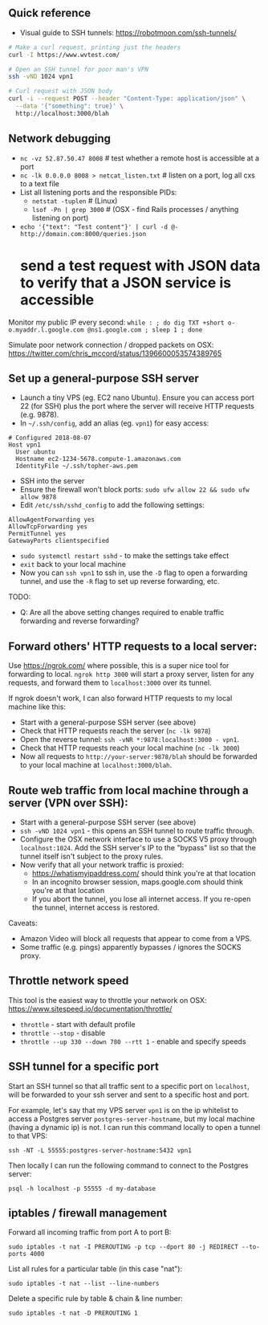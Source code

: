 ## Quick reference

  * Visual guide to SSH tunnels: https://robotmoon.com/ssh-tunnels/

```sh
# Make a curl request, printing just the headers
curl -I https://www.wvtest.com/

# Open an SSH tunnel for poor man's VPN
ssh -vND 1024 vpn1

# Curl request with JSON body
curl -i --request POST --header "Content-Type: application/json" \
  --data '{"something": true}' \
  http://localhost:3000/blah
```


## Network debugging

- `nc -vz 52.87.50.47 8008` # test whether a remote host is accessible at a port
- `nc -lk 0.0.0.0 8008 > netcat_listen.txt` # listen on a port, log all cxs to a text file
- List all listening ports and the responsible PIDs:
  - `netstat -tuplen` # (Linux)
  - `lsof -Pn | grep 3000` # (OSX - find Rails processes / anything listening on port)
- `echo '{"text": "Test content"}' | curl -d @- http://domain.com:8000/queries.json`
  # send a test request with JSON data to verify that a JSON service is accessible

Monitor my public IP every second:
`while : ; do dig TXT +short o-o.myaddr.l.google.com @ns1.google.com ; sleep 1 ; done`

Simulate poor network connection / dropped packets on OSX:
https://twitter.com/chris_mccord/status/1396600053574389765


## Set up a general-purpose SSH server

- Launch a tiny VPS (eg. EC2 nano Ubuntu). Ensure you can access port 22 (for SSH) plus the port where the server will receive HTTP requests (e.g. 9878).
- In `~/.ssh/config`, add an alias (eg. `vpn1`) for easy access:

```
# Configured 2018-08-07
Host vpn1
  User ubuntu
  Hostname ec2-1234-5678.compute-1.amazonaws.com
  IdentityFile ~/.ssh/topher-aws.pem
```

- SSH into the server
- Ensure the firewall won't block ports: `sudo ufw allow 22 && sudo ufw allow 9878`
- Edit `/etc/ssh/sshd_config` to add the following settings:

```
AllowAgentForwarding yes
AllowTcpForwarding yes
PermitTunnel yes
GatewayPorts clientspecified
```

- `sudo systemctl restart sshd` - to make the settings take effect
- `exit` back to your local machine
- Now you can `ssh vpn1` to ssh in, use the `-D` flag to open a forwarding tunnel, and use the `-R` flag to set up reverse forwarding, etc.

TODO:
* Q: Are all the above setting changes required to enable traffic forwarding and reverse forwarding?


## Forward others' HTTP requests to a local server:

Use https://ngrok.com/ where possible, this is a super nice tool for forwarding to local.
`ngrok http 3000` will start a proxy server, listen for any requests, and forward them to `localhost:3000` over its tunnel.

If ngrok doesn't work, I can also forward HTTP requests to my local machine like this:

- Start with a general-purpose SSH server (see above)
- Check that HTTP requests reach the server (`nc -lk 9878`)
- Open the reverse tunnel: `ssh -vNR *:9878:localhost:3000 - vpn1`.
- Check that HTTP requests reach your local machine (`nc -lk 3000`)
- Now all requests to `http://your-server:9878/blah` should be forwarded to your local machine at `localhost:3000/blah`.


## Route web traffic from local machine through a server (VPN over SSH):

- Start with a general-purpose SSH server (see above)
- `ssh -vND 1024 vpn1` - this opens an SSH tunnel to route traffic through.
- Configure the OSX network interface to use a SOCKS V5 proxy through `localhost:1024`. Add the SSH server's IP to the "bypass" list so that the tunnel itself isn't subject to the proxy rules.
- Now verify that all your network traffic is proxied:
  - https://whatismyipaddress.com/ should think you're at that location
  - In an incognito browser session, maps.google.com should think you're at that location
  - If you abort the tunnel, you lose all internet access. If you re-open the tunnel, internet access is restored.

Caveats:

- Amazon Video will block all requests that appear to come from a VPS.
- Some traffic (e.g. pings) apparently bypasses / ignores the SOCKS proxy.


## Throttle network speed

This tool is the easiest way to throttle your network on OSX: https://www.sitespeed.io/documentation/throttle/

- `throttle` - start with default profile
- `throttle --stop` - disable
- `throttle --up 330 --down 780 --rtt 1` - enable and specify speeds


## SSH tunnel for a specific port

Start an SSH tunnel so that all traffic sent to a specific port on `localhost`, will be forwarded to your ssh server and sent to a specific host and port.

For example, let's say that my VPS server `vpn1` is on the ip whitelist to access a Postgres server `postgres-server-hostname`, but my local machine (having a dynamic ip) is not. I can run this command locally to open a tunnel to that VPS:

    ssh -NT -L 55555:postgres-server-hostname:5432 vpn1

Then locally I can run the following command to connect to the Postgres server:

    psql -h localhost -p 55555 -d my-database


## iptables / firewall management

Forward all incoming traffic from port A to port B:

    sudo iptables -t nat -I PREROUTING -p tcp --dport 80 -j REDIRECT --to-ports 4000

List all rules for a particular table (in this case "nat"):

    sudo iptables -t nat --list --line-numbers

Delete a specific rule by table & chain & line number:

    sudo iptables -t nat -D PREROUTING 1

